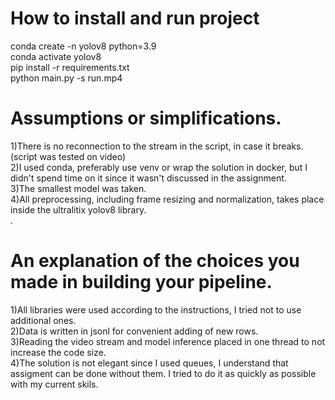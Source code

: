 # How to install and run project  
conda create -n yolov8 python=3.9  
conda activate yolov8  
pip install -r requirements.txt  
python main.py -s run.mp4  

# Assumptions or simplifications.  
1)There is no reconnection to the stream in the script, in case it breaks.
(script was tested on video)  
2)I used conda, preferably use venv or wrap the solution in docker,
 but I didn't spend time on it since it wasn't discussed in the assignment.  
3)The smallest model was taken.  
4)Аll preprocessing, including frame resizing and normalization,
 takes place inside the ultralitix yolov8 library.  
.   
# An explanation of the choices you made in building your pipeline.  
1)All libraries were used according to the instructions, I tried not to use additional ones.  
2)Data is written in jsonl for convenient adding of new rows.  
3)Reading the video stream and model inference placed in one thread to not increase the code size.  
4)The solution is not elegant since I used queues,
 I understand that assigment can be done without them.
 I tried to do it as quickly as possible with my current skils.  
